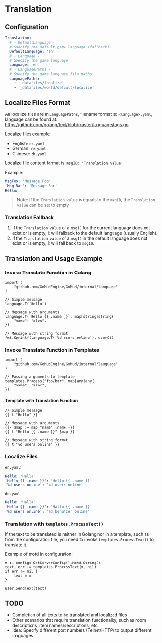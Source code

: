 # Translation

## Configuration

```yaml
Translation:
  # - DefaultLanguage -
  # Specify the default game language (fallback)
  DefaultLanguage: 'en'
  # - Language -
  # Specify the game language
  Language: 'en'
  # - LanguagePaths -
  # Specify the game language file paths
  LanguagePaths:
    - '_datafiles/localize'
    - '_datafiles/world/default/localize'
```

## Localize Files Format

All localize files are in `LanguagePaths`, filename format is: `<language>.yaml`, language can be found at: https://github.com/golang/text/blob/master/language/tags.go

Localize files example:

* English: `en.yaml`
* German: `de.yaml`
* Chinese: `zh.yaml`

Localize file content format is: `msgID: 'Translation value'`

Example:

```yaml
MsgFoo: 'Message Foo'
'Msg Bar': 'Message Bar'
Hello:
```

> Note: If the `Translation value` is equals to the `msgID`, the `Translation value` can be set to empty

### Translation Fallback

1. If the `Translation value` of a `msgID` for the current language does not exist or is empty, it will fallback to the default language (usually English).
2. If the `Translation value` of a `msgID` in the default language does not exist or is empty, it will fall back to `msgID`.

## Translation and Usage Example

### Invoke Translate Function in Golang

```golang
import (
	"github.com/GoMudEngine/GoMud/internal/language"
)

// Simple message
language.T(`Hello`)

// Message with arguments
language.T(`Hello {{ .name }}`, map[string]string{
	"name": "alex",
})

// Message with string format
fmt.Sprintf(language.T(`%d users online`), userCt)
```

### Invoke Translate Function in Templates

```golang
import (
	"github.com/GoMudEngine/GoMud/internal/lauguage"
)

// Passing arguments to template
templates.Process("foo/bar", map[any]any{
	"name": "alex",
})
```

#### Template with Translation Function

```golang
// Simple message
{{ t "Hello" }}

// Message with arguments
{{- $map := map "name" .name -}}
{{ t "Hello {{ .name }}" $map }}

// Message with string format
{{ t "%d users online" }}
```

### Localize Files

`en.yaml`:

```yaml
Hello: 'Hello'
'Hello {{ .name }}': 'Hello {{ .name }}'
'%d users online': '%d users online'
```

`de.yaml`

```yaml
Hello: 'Hallo'
'Hello {{ .name }}': 'Hallo {{ .name }}'
'%d users online': '%d benutzer online'
```

### Translation with `templates.ProcessText()`

If the text to be translated is neither in Golang nor in a template, such as from the configuration file, you need to invoke `templates.ProcessText()` to translate it.

Example of motd in configuration:

```golang
m := configs.GetServerConfig().Motd.String()
text, err := templates.ProcessText(m, nil)
if err != nil {
    text = m
}

user.SendText(text)
```

## TODO

* Completion of all texts to be translated and localized files
* Other scenarios that require translation functionality, such as room descriptions, item names/descriptions, etc.
* Idea: Specify different port numbers (Telnet/HTTP) to output different languages
